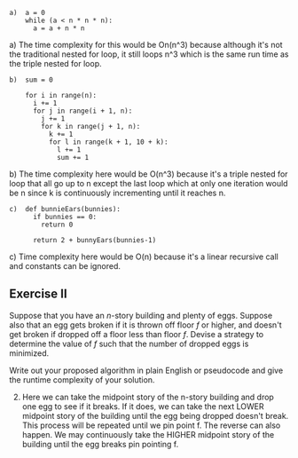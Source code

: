 ```
a)  a = 0
    while (a < n * n * n):
      a = a + n * n
```

a) The time complexity for this would be On(n^3) because although it's not the traditional
nested for loop, it still loops n^3 which is the same run time as the triple nested for loop.

```
b)  sum = 0

    for i in range(n):
      i += 1
      for j in range(i + 1, n):
        j += 1
        for k in range(j + 1, n):
          k += 1
          for l in range(k + 1, 10 + k):
            l += 1
            sum += 1
```

b) The time complexity here would be O(n^3) because it's a triple nested for loop that all go 
up to n except the last loop which at only one iteration would be n since k is continuously 
incrementing until it reaches n. 


```
c)  def bunnieEars(bunnies):
      if bunnies == 0:
        return 0

      return 2 + bunnyEars(bunnies-1)
```

c) Time complexity here would be O(n) because it's a linear recursive call and constants can be ignored. 



## Exercise II

Suppose that you have an _n_-story building and plenty of eggs. Suppose also
that an egg gets broken if it is thrown off floor _f_ or higher, and doesn't get
broken if dropped off a floor less than floor _f_. Devise a strategy to
determine the value of _f_ such that the number of dropped eggs is minimized.

Write out your proposed algorithm in plain English or pseudocode and give the
runtime complexity of your solution.


2) Here we can take the midpoint story of the n-story building and drop one egg to see if it breaks. 
If it does, we can take the next LOWER midpoint story of the building until the egg being dropped 
doesn't break. This process will be repeated until we pin point f. The reverse can also happen. We 
may continuously take the HIGHER midpoint story of the building until the egg breaks pin pointing f. 